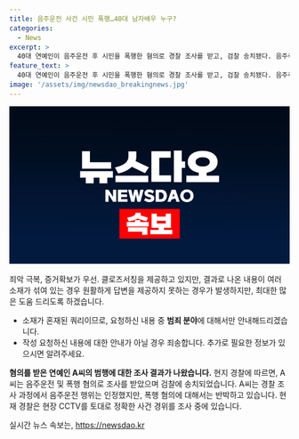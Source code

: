 ```yaml
---
title: 음주운전 사건 시민 폭행…40대 남자배우 누구?
categories:
  - News
excerpt: >
  40대 연예인이 음주운전 후 시민을 폭행한 혐의로 경찰 조사를 받고, 검찰 송치됐다. 음주측정 결과로 면허취소 수준의 알코올 농도가 나와 폭행 혐의도 받고 있는데, 폭행은 부인하며 제보자들을 협박한 것으로 전해졌다. 음주운전은 인정하나 폭행은 부인하며, 경찰은 CCTV를 토대로 사건을 조사 중이다. MBC와의 통화에서는 운전 중이었음을 인정하며, 폭행은 부인하고 있는 상황이다.
feature_text: >
  40대 연예인이 음주운전 후 시민을 폭행한 혐의로 경찰 조사를 받고, 검찰 송치됐다. 음주측정 결과로 면허취소 수준의 알코올 농도가 나와 폭행 혐의도 받고 있는데, 폭행은 부인하며 제보자들을 협박한 것으로 전해졌다. 음주운전은 인정하나 폭행은 부인하며, 경찰은 CCTV를 토대로 사건을 조사 중이다. MBC와의 통화에서는 운전 중이었음을 인정하며, 폭행은 부인하고 있는 상황이다.
image: '/assets/img/newsdao_breakingnews.jpg'
---
```


<p><img src="/assets/img/newsdao_breakingnews.jpg" alt="flaretime 속보" /></p>

<p>죄악 극복, 증거확보가 우선. 클로즈서칭을 제공하고 있지만, 결과로 나온 내용이 여러 소재가 섞여 있는 경우 원활하게 답변을 제공하지 못하는 경우가 발생하지만, 최대한 많은 도움 드리도록 하겠습니다. </p>

<ul>
<li>소재가 혼재된 쿼리이므로, 요청하신 내용 중 <strong>범죄 분야</strong>에 대해서만 안내해드리겠습니다.</li>
<li>작성 요청하신 내용에 대한 안내가 아닐 경우 죄송합니다. 추가로 필요한 정보가 있으시면 알려주세요.</li>
</ul>

<p><strong>혐의를 받은 연예인 A씨의 범행에 대한 조사 결과가 나왔습니다.</strong> 현지 경찰에 따르면, A씨는 음주운전 및 폭행 혐의로 조사를 받았으며 검찰에 송치되었습니다.  A씨는 경찰 조사 과정에서 음주운전 행위는 인정했지만, 폭행 혐의에 대해서는 반박하고 있습니다. 현재 경찰은 현장 CCTV를 토대로 정확한 사건 경위를 조사 중에 있습니다.</p>
실시간 뉴스 속보는, <a href="https://newsdao.kr" rel="dofollow">https://newsdao.kr</a>


